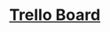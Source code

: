 # [Trello Board](https://trello.com/invite/b/68e208ca707660595857dd23/ATTI5ece779421cd160c278a841c3596ecad4B00836E/kit-editor)
